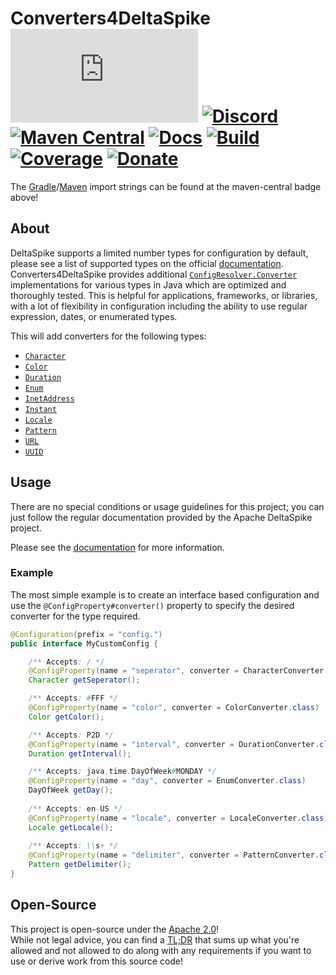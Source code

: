 # Converters4DeltaSpike [![Matrix]][matrix-community] [![Discord]][discord-guild] [![Maven Central]][maven-page] [![Docs]][documentation] [![Build]][gitlab] [![Coverage]][gitlab] [![Donate]][elypia-donate]
The [Gradle]/[Maven] import strings can be found at the maven-central badge above!

## About
DeltaSpike supports a limited number types for configuration by default, 
please see a list of supported types on the official 
[documentation][deltaspike-supported-types]. Converters4DeltaSpike provides 
additional [`ConfigResolver.Converter`] implementations for various types in 
Java which are optimized and thoroughly tested. This is helpful for applications, 
frameworks, or libraries, with a lot of flexibility in configuration including 
the ability to use regular expression, dates, or enumerated types.

This will add converters for the following types:
<!-- Listed in alphabetical order. -->
* [`Character`](https://docs.oracle.com/en/java/javase/11/docs/api/java.base/java/lang/Character.html)
* [`Color`](https://docs.oracle.com/en/java/javase/11/docs/api/java.desktop/java/awt/Color.html)
* [`Duration`](https://docs.oracle.com/en/java/javase/11/docs/api/java.base/java/time/Duration.html)
* [`Enum`](https://docs.oracle.com/en/java/javase/11/docs/api/java.base/java/lang/Enum.html)
* [`InetAddress`](https://docs.oracle.com/en/java/javase/11/docs/api/java.base/java/net/InetAddress.html)
* [`Instant`](https://docs.oracle.com/en/java/javase/11/docs/api/java.base/java/time/Instant.html)
* [`Locale`](https://docs.oracle.com/en/java/javase/11/docs/api/java.base/java/util/Locale.html)
* [`Pattern`](https://docs.oracle.com/en/java/javase/11/docs/api/java.base/java/util/regex/Pattern.html)
* [`URL`](https://docs.oracle.com/en/java/javase/11/docs/api/java.base/java/net/URL.html)
* [`UUID`](https://docs.oracle.com/en/java/javase/11/docs/api/java.base/java/util/UUID.html)

## Usage
There are no special conditions or usage guidelines for this project; 
you can just follow the regular documentation provided by the 
Apache DeltaSpike project.

Please see the [documentation][deltaspike-typed-resolver-api] for more information.

### Example
The most simple example is to create an interface based configuration and use the
`@ConfigProperty#converter()` property to specify the desired converter for 
the type required.

```java
@Configuration(prefix = "config.")
public interface MyCustomConfig {

    /** Accepts: / */
    @ConfigProperty(name = "seperator", converter = CharacterConverter.class)
    Character getSeperator();

    /** Accepts: #FFF */
    @ConfigProperty(name = "color", converter = ColorConverter.class)
    Color getColor();

    /** Accepts: P2D */ 
    @ConfigProperty(name = "interval", converter = DurationConverter.class)
    Duration getInterval();

    /** Accepts: java.time.DayOfWeek#MONDAY */
    @ConfigProperty(name = "day", converter = EnumConverter.class)
    DayOfWeek getDay();
    
    /** Accepts: en-US */
    @ConfigProperty(name = "locale", converter = LocaleConverter.class)
    Locale getLocale();
    
    /** Accepts: \\s+ */
    @ConfigProperty(name = "delimiter", converter = PatternConverter.class)
    Pattern getDelimiter();
}
```

## Open-Source
This project is open-source under the [Apache 2.0]!  
While not legal advice, you can find a [TL;DR] that sums up what
you're allowed and not allowed to do along with any requirements if you want to 
use or derive work from this source code!  

[matrix-community]: https://matrix.to/#/+elypia:matrix.org "Matrix Invite"
[discord-guild]: https://discord.com/invite/hprGMaM "Discord Invite"
[maven-page]: https://search.maven.org/search?q=g:org.elypia.converters4deltaspike "Maven Central"
[documentation]: https://elypia.gitlab.io/converters4deltaspike "Project Documentation"
[gitlab]: https://gitlab.com/Elypia/converters4deltaspike/commits/master "Repository on GitLab"
[elypia-donate]: https://elypia.org/donate "Donate to Elypia"
[Gradle]: https://gradle.org/ "Depend via Gradle"
[Maven]: https://maven.apache.org/ "Depend via Maven"
[`ConfigResolver.Converter`]: https://deltaspike.apache.org/javadoc/1.9.3/org/apache/deltaspike/core/api/config/ConfigResolver.Converter.html
[deltaspike-supported-types]: https://deltaspike.apache.org/documentation/configuration.html#_supported_types
[deltaspike-typed-resolver-api]: https://deltaspike.apache.org/documentation/configuration.html#TypedResolverAPI
[Apache 2.0]: https://www.apache.org/licenses/LICENSE-2.0 "Apache 2.0 License"
[TL;DR]: https://tldrlegal.com/license/apache-license-2.0-(apache-2.0) "TL;DR of Apache 2.0"

[Matrix]: https://img.shields.io/matrix/elypia:matrix.org?logo=matrix "Matrix Shield"
[Discord]: https://discord.com/api/guilds/184657525990359041/widget.png "Discord Shield"
[Maven Central]: https://img.shields.io/maven-central/v/org.elypia.converters4deltaspike/converters4deltaspike "Download Shield"
[Docs]: https://img.shields.io/badge/docs-converters4deltaspike-blue.svg "Documentation Shield"
[Build]: https://gitlab.com/Elypia/converters4deltaspike/badges/master/pipeline.svg "GitLab Build Shield"
[Coverage]: https://gitlab.com/Elypia/converters4deltaspike/badges/master/coverage.svg "GitLab Coverage Shield"
[Donate]: https://img.shields.io/badge/donate-elypia-blueviolet "Donate Shield"
